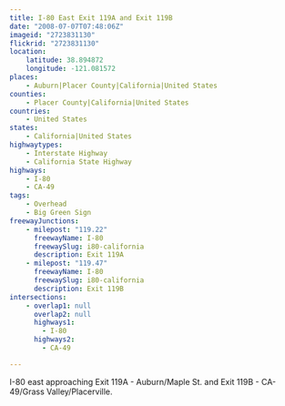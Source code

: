 ```yaml
---
title: I-80 East Exit 119A and Exit 119B
date: "2008-07-07T07:48:06Z"
imageid: "2723831130"
flickrid: "2723831130"
location:
    latitude: 38.894872
    longitude: -121.081572
places:
    - Auburn|Placer County|California|United States
counties:
    - Placer County|California|United States
countries:
    - United States
states:
    - California|United States
highwaytypes:
    - Interstate Highway
    - California State Highway
highways:
    - I-80
    - CA-49
tags:
    - Overhead
    - Big Green Sign
freewayJunctions:
    - milepost: "119.22"
      freewayName: I-80
      freewaySlug: i80-california
      description: Exit 119A
    - milepost: "119.47"
      freewayName: I-80
      freewaySlug: i80-california
      description: Exit 119B
intersections:
    - overlap1: null
      overlap2: null
      highways1:
        - I-80
      highways2:
        - CA-49

---
```

I-80 east approaching Exit 119A - Auburn/Maple St. and Exit 119B - CA-49/Grass Valley/Placerville.